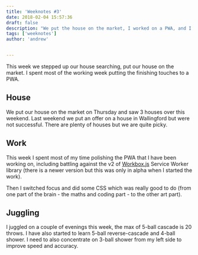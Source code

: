 ```yaml
---
title: 'Weeknotes #3'
date: 2018-02-04 15:57:36
draft: false
description: "We put the house on the market, I worked on a PWA, and I continued my juggling practice."
tags: ['weeknotes']
author: 'andrew'


---
```

This week we stepped up our house searching, put our house on the market. I spent most of the working week putting the finishing touches to a PWA.

House
-----

We put our house on the market on Thursday and saw 3 houses over this weekend. Last weekend we put an offer on a house in Wallingford but were not successful. There are plenty of houses but we are quite picky.

Work
----

This week I spent most of my time polishing the PWA that I have been working on, including battling against the v2 of [Workbox.js](https://developers.google.com/web/tools/workbox/) Service Worker library (there is a newer version but this was only in alpha when I started the work).

Then I switched focus and did some CSS which was really good to do (from one part of the brain - the maths and coding part - to the other art part).

Juggling
--------

I juggled on a couple of evenings this week, the max of 5-ball cascade is 20 throws. I have also started to learn 5-ball reverse-cascade and 4-ball shower. I need to also concentrate on 3-ball shower from my left side to improve speed and accuracy.

